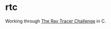 # rtc

Working through
[The Ray Tracer Challenge](https://pragprog.com/book/jbtracer/the-ray-tracer-challenge)
in C.
